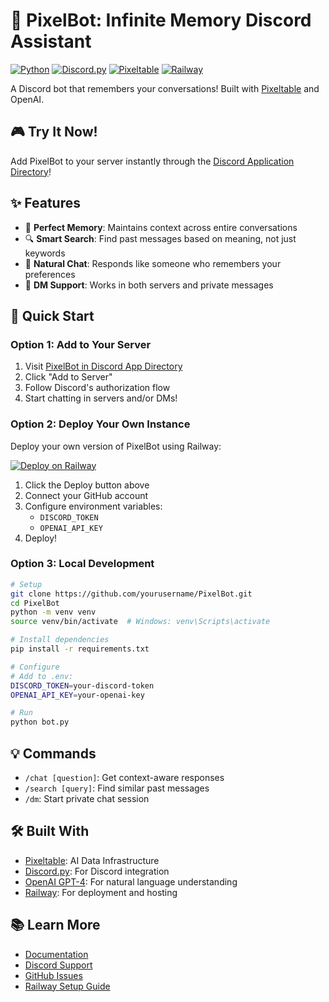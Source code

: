 # 🤖 PixelBot: Infinite Memory Discord Assistant 
[![Python](https://img.shields.io/badge/python-3.9%2B-blue.svg)](https://www.python.org/downloads/) 
[![Discord.py](https://img.shields.io/badge/discord.py-2.0%2B-blue.svg)](https://github.com/Rapptz/discord.py) 
[![Pixeltable](https://img.shields.io/pypi/v/pixeltable?color=4D148C)](https://pypi.org/project/pixeltable/)
[![Railway](https://img.shields.io/badge/Railway-Deployed-success)](https://railway.app/project/fdff26cf-bb1b-4fc6-ae40-76608785b337)

A Discord bot that remembers your conversations! Built with [Pixeltable](https://github.com/pixeltable/pixeltable) and OpenAI.

## 🎮 Try It Now!
Add PixelBot to your server instantly through the [Discord Application Directory](https://discord.com/application-directory/1304932122611552346)!

## ✨ Features
- 🧠 **Perfect Memory**: Maintains context across entire conversations
- 🔍 **Smart Search**: Find past messages based on meaning, not just keywords
- 💬 **Natural Chat**: Responds like someone who remembers your preferences
- 📱 **DM Support**: Works in both servers and private messages

## 🚀 Quick Start

### Option 1: Add to Your Server
1. Visit [PixelBot in Discord App Directory](https://discord.com/application-directory/1304932122611552346)
2. Click "Add to Server"
3. Follow Discord's authorization flow
4. Start chatting in servers and/or DMs!

### Option 2: Deploy Your Own Instance
Deploy your own version of PixelBot using Railway:

[![Deploy on Railway](https://railway.app/button.svg)](https://railway.app/project/fdff26cf-bb1b-4fc6-ae40-76608785b337)

1. Click the Deploy button above
2. Connect your GitHub account
3. Configure environment variables:
   - `DISCORD_TOKEN`
   - `OPENAI_API_KEY`
4. Deploy!

### Option 3: Local Development
```bash
# Setup
git clone https://github.com/yourusername/PixelBot.git
cd PixelBot
python -m venv venv
source venv/bin/activate  # Windows: venv\Scripts\activate

# Install dependencies
pip install -r requirements.txt

# Configure
# Add to .env:
DISCORD_TOKEN=your-discord-token
OPENAI_API_KEY=your-openai-key

# Run
python bot.py
```

## 💡 Commands
- `/chat [question]`: Get context-aware responses
- `/search [query]`: Find similar past messages
- `/dm`: Start private chat session

## 🛠️ Built With
- [Pixeltable](https://github.com/pixeltable/pixeltable): AI Data Infrastructure
- [Discord.py](https://github.com/Rapptz/discord.py): For Discord integration
- [OpenAI GPT-4](https://openai.com): For natural language understanding
- [Railway](https://railway.app): For deployment and hosting

## 📚 Learn More
- [Documentation](https://docs.pixeltable.com/)
- [Discord Support](https://discord.gg/QPyqFYx2UN)
- [GitHub Issues](https://github.com/pixeltable/pixeltable/issues)
- [Railway Setup Guide](https://railway.app/project/fdff26cf-bb1b-4fc6-ae40-76608785b337)
